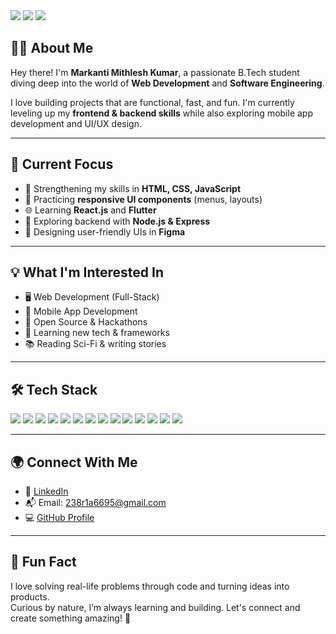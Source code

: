<img src="https://github-readme-stats.vercel.app/api?username=Mithlesh-95&theme=radical&show_icons=true&hide_border=true&count_private=true" />

<img src="https://streak-stats.demolab.com?user=Mithlesh-95&theme=radical&hide_border=true" />

<img src="https://github-readme-stats.vercel.app/api/top-langs/?username=Mithlesh-95&layout=compact&theme=radical&hide_border=true" />

## 👨‍💻 About Me

Hey there! I'm **Markanti Mithlesh Kumar**, a passionate B.Tech student diving deep into the world of **Web Development** and **Software Engineering**.

I love building projects that are functional, fast, and fun. I'm currently leveling up my **frontend & backend skills** while also exploring mobile app development and UI/UX design.

---

## 🚀 Current Focus

- 🔨 Strengthening my skills in **HTML, CSS, JavaScript**
- 🔁 Practicing **responsive UI components** (menus, layouts)
- 🌐 Learning **React.js** and **Flutter**
- 🔧 Exploring backend with **Node.js & Express**
- 🎨 Designing user-friendly UIs in **Figma**

---

## 💡 What I'm Interested In

- 🖥️ Web Development (Full-Stack)
- 📱 Mobile App Development
- 💼 Open Source & Hackathons
- 🧠 Learning new tech & frameworks
- 📚 Reading Sci-Fi & writing stories

---

## 🛠️ Tech Stack

<p align="left">
  <img src="https://img.shields.io/badge/C-00599C?style=flat&logo=c&logoColor=white" />
  <img src="https://img.shields.io/badge/C++-00599C?style=flat&logo=c%2B%2B&logoColor=white" />
  <img src="https://img.shields.io/badge/Java-ED8B00?style=flat&logo=java&logoColor=white" />
  <img src="https://img.shields.io/badge/HTML5-E34F26?style=flat&logo=html5&logoColor=white" />
  <img src="https://img.shields.io/badge/CSS3-1572B6?style=flat&logo=css3&logoColor=white" />
  <img src="https://img.shields.io/badge/JavaScript-F7DF1E?style=flat&logo=javascript&logoColor=black" />
  <img src="https://img.shields.io/badge/React-20232A?style=flat&logo=react&logoColor=61DAFB" />
  <img src="https://img.shields.io/badge/Flutter-02569B?style=flat&logo=flutter&logoColor=white" />
  <img src="https://img.shields.io/badge/Node.js-339933?style=flat&logo=nodedotjs&logoColor=white" />
  <img src="https://img.shields.io/badge/Express.js-000000?style=flat&logo=express&logoColor=white" />
  <img src="https://img.shields.io/badge/Git-F05032?style=flat&logo=git&logoColor=white" />
  <img src="https://img.shields.io/badge/GitHub-181717?style=flat&logo=github&logoColor=white" />
  <img src="https://img.shields.io/badge/VSCode-007ACC?style=flat&logo=visual-studio-code&logoColor=white" />
  <img src="https://img.shields.io/badge/Figma-F24E1E?style=flat&logo=figma&logoColor=white" />
</p>

---

## 🌍 Connect With Me

- 🔗 [LinkedIn](https://www.linkedin.com/in/markanti-mithlesh-kumar-944309297)
- 📬 Email: [238r1a6695@gmail.com](mailto:238r1a6695@gmail.com)
- 💻 [GitHub Profile](https://github.com/Mithlesh-95)

---

## 🤩 Fun Fact

I love solving real-life problems through code and turning ideas into products.  
Curious by nature, I’m always learning and building. Let's connect and create something amazing! 🚀
